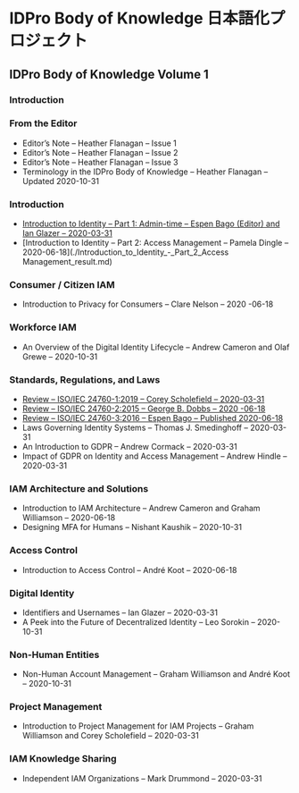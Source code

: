 # IDPro Body of Knowledge 日本語化プロジェクト

## IDPro Body of Knowledge Volume 1

### Introduction



### From the Editor
* Editor’s Note – Heather Flanagan – Issue 1
* Editor’s Note – Heather Flanagan – Issue 2
* Editor’s Note – Heather Flanagan – Issue 3
* Terminology in the IDPro Body of Knowledge – Heather Flanagan – Updated 2020-10-31

### Introduction
* [Introduction to Identity – Part 1: Admin-time – Espen Bago (Editor) and Ian Glazer – 2020-03-31](./Introduction_to_Identity_-_Part1_Admin-time.md)
* [Introduction to Identity – Part 2: Access Management – Pamela Dingle – 2020-06-18](./Introduction_to_Identity_-_Part_2_Access Management_result.md)

### Consumer / Citizen IAM
* Introduction to Privacy for Consumers – Clare Nelson – 2020 -06-18

### Workforce IAM
* An Overview of the Digital Identity Lifecycle – Andrew Cameron and Olaf Grewe – 2020-10-31

### Standards, Regulations, and Laws
* [Review – ISO/IEC 24760-1:2019 – Corey Scholefield – 2020-03-31](./Review–ISO_IEC24760-1_2019.md)
* [Review – ISO/IEC 24760-2:2015 – George B. Dobbs – 2020 -06-18](./Review–ISO_IEC24760-2_2015.md)
* [Review – ISO/IEC 24760-3:2016 – Espen Bago – Published 2020-06-18](./Review–ISO_IEC24760-3_2016.md)
* Laws Governing Identity Systems – Thomas J. Smedinghoff – 2020-03-31
* An Introduction to GDPR – Andrew Cormack – 2020-03-31
* Impact of GDPR on Identity and Access Management – Andrew Hindle – 2020-03-31

### IAM Architecture and Solutions
* Introduction to IAM Architecture – Andrew Cameron and Graham Williamson – 2020-06-18
* Designing MFA for Humans – Nishant Kaushik – 2020-10-31

### Access Control
* Introduction to Access Control – André Koot – 2020-06-18

### Digital Identity
* Identifiers and Usernames – Ian Glazer – 2020-03-31
* A Peek into the Future of Decentralized Identity – Leo Sorokin – 2020-10-31

### Non-Human Entities
* Non-Human Account Management – Graham Williamson and André Koot – 2020-10-31

### Project Management
* Introduction to Project Management for IAM Projects – Graham Williamson and Corey Scholefield – 2020-03-31

### IAM Knowledge Sharing
* Independent IAM Organizations – Mark Drummond – 2020-03-31

